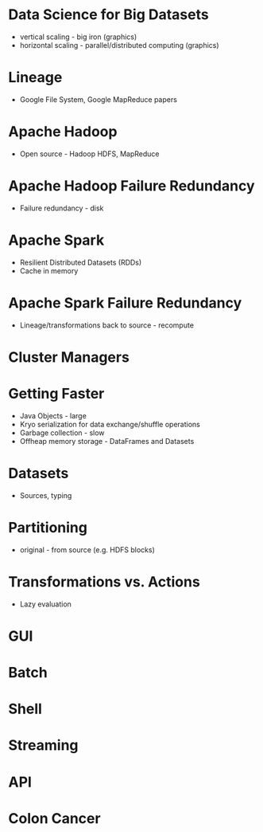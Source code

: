 # Data Science for Big Datasets
* vertical scaling - big iron (graphics)
* horizontal scaling - parallel/distributed computing (graphics)

# Lineage
* Google File System, Google MapReduce papers

# Apache Hadoop
* Open source - Hadoop HDFS, MapReduce

# Apache Hadoop Failure Redundancy
* Failure redundancy - disk

# Apache Spark
* Resilient Distributed Datasets (RDDs)
* Cache in memory

# Apache Spark Failure Redundancy
* Lineage/transformations back to source - recompute

# Cluster Managers

# Getting Faster
* Java Objects - large
* Kryo serialization for data exchange/shuffle operations
* Garbage collection - slow
* Offheap memory storage - DataFrames and Datasets

# Datasets
* Sources, typing

# Partitioning
* original - from source (e.g. HDFS blocks)

# Transformations vs. Actions
* Lazy evaluation

# GUI

# Batch

# Shell

# Streaming

# API

# Colon Cancer
